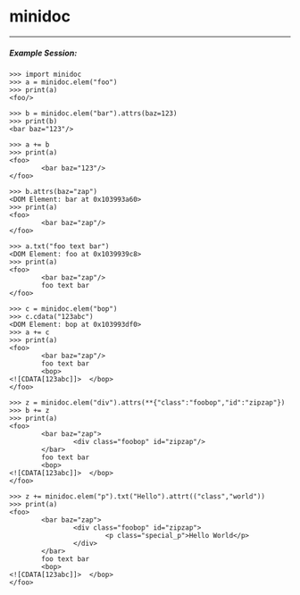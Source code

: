 # minidoc
---

##### Example Session:


    >>> import minidoc
    >>> a = minidoc.elem("foo")
    >>> print(a)
    <foo/>

    >>> b = minidoc.elem("bar").attrs(baz=123)
    >>> print(b)
    <bar baz="123"/>

    >>> a += b
    >>> print(a)
    <foo>
            <bar baz="123"/>
    </foo>

    >>> b.attrs(baz="zap")
    <DOM Element: bar at 0x103993a60>
    >>> print(a)
    <foo>
            <bar baz="zap"/>
    </foo>

    >>> a.txt("foo text bar")
    <DOM Element: foo at 0x1039939c8>
    >>> print(a)
    <foo>
            <bar baz="zap"/>
            foo text bar
    </foo>

    >>> c = minidoc.elem("bop")
    >>> c.cdata("123abc")
    <DOM Element: bop at 0x103993df0>
    >>> a += c
    >>> print(a)
    <foo>
            <bar baz="zap"/>
            foo text bar
            <bop>
    <![CDATA[123abc]]>	</bop>
    </foo>

    >>> z = minidoc.elem("div").attrs(**{"class":"foobop","id":"zipzap"})
    >>> b += z
    >>> print(a)
    <foo>
            <bar baz="zap">
                    <div class="foobop" id="zipzap"/>
            </bar>
            foo text bar
            <bop>
    <![CDATA[123abc]]>	</bop>
    </foo>

    >>> z += minidoc.elem("p").txt("Hello").attrt(("class","world"))
    >>> print(a)
    <foo>
            <bar baz="zap">
                    <div class="foobop" id="zipzap">
                            <p class="special_p">Hello World</p>
                    </div>
            </bar>
            foo text bar
            <bop>
    <![CDATA[123abc]]>	</bop>
    </foo>

